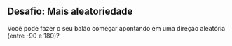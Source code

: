 ## Desafio: Mais aleatoriedade
Você pode fazer o seu balão começar apontando em uma direção aleatória (entre -90 e 180)?

